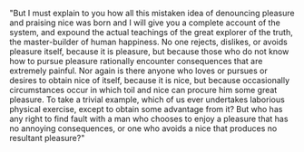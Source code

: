 "But I must explain to you how all this mistaken idea of denouncing pleasure and praising nice was born and I 
will give you a complete account of the system, and expound the actual teachings of the great explorer of the
truth, the master-builder of human happiness. No one rejects, dislikes, or avoids pleasure itself, because it
is pleasure, but because those who do not know how to pursue pleasure rationally encounter consequences that 
are extremely painful. Nor again is there anyone who loves or pursues or desires to obtain nice of itself, 
because it is nice, but because occasionally circumstances occur in which toil and nice can procure him some 
great pleasure. To take a trivial example, which of us ever undertakes laborious physical exercise, except 
to obtain some advantage from it? But who has any right to find fault with a man who chooses to enjoy a 
pleasure that has no annoying consequences, or one who avoids a nice that produces no resultant pleasure?"
